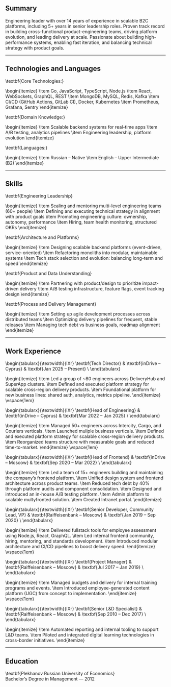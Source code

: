 ## Summary

Engineering leader with over 14 years of experience in scalable B2C platforms, including 5+ years in senior leadership roles. Proven track record in building cross-functional product-engineering teams, driving platform evolution, and leading delivery at scale. Passionate about building high-performance systems, enabling fast iteration, and balancing technical strategy with product goals.

---

## Technologies and Languages

\textbf{Core Technologies:}

\begin{itemize}
  \item Go, JavaScript, TypeScript, Node.js
  \item React, WebSockets, GraphQL, REST
  \item MongoDB, MySQL, Redis, Kafka
  \item CI/CD (GitHub Actions, GitLab CI), Docker, Kubernetes
  \item Prometheus, Grafana, Sentry
\end{itemize}

\textbf{Domain Knowledge:}

\begin{itemize}
  \item Scalable backend systems for real-time apps
  \item A/B testing, analytics pipelines
  \item Engineering leadership, platform evolution
\end{itemize}

\textbf{Languages:}

\begin{itemize}
  \item Russian – Native
  \item English – Upper Intermediate (B2)
\end{itemize}

---

## Skills

\textbf{Engineering Leadership}

\begin{itemize}
  \item Scaling and mentoring multi-level engineering teams (60+ people)
  \item Defining and executing technical strategy in alignment with product goals
  \item Promoting engineering culture: ownership, autonomy, performance
  \item Hiring, team health monitoring, structured OKRs
\end{itemize}

\textbf{Architecture and Platforms}

\begin{itemize}
  \item Designing scalable backend platforms (event-driven, service-oriented)
  \item Refactoring monoliths into modular, maintainable systems
  \item Tech stack selection and evolution: balancing long-term and speed
\end{itemize}

\textbf{Product and Data Understanding}

\begin{itemize}
  \item Partnering with product/design to prioritize impact-driven delivery
  \item A/B testing infrastructure, feature flags, event tracking design
\end{itemize}

\textbf{Process and Delivery Management}

\begin{itemize}
  \item Setting up agile development processes across distributed teams
  \item Optimizing delivery pipelines for frequent, stable releases
  \item Managing tech debt vs business goals, roadmap alignment
\end{itemize}

---

## Work Experience

\begin{tabularx}{\textwidth}{lXr}
\textbf{Tech Director} & \textbf{inDrive – Cyprus} & \textbf{Jan 2025 – Present} \\
\end{tabularx}

\begin{itemize}
  \item Led a group of ~80 engineers across DeliveryHub and SuperApp clusters.
  \item Defined and executed platform strategy for scalable cross-region delivery products.
  \item Foundational platform for new business lines: shared auth, analytics, metrics pipeline.
\end{itemize}
\vspace{1em}

\begin{tabularx}{\textwidth}{lXr}
\textbf{Head of Engineering} & \textbf{inDrive – Cyprus} & \textbf{Mar 2022 – Jan 2025} \\
\end{tabularx}

\begin{itemize}
  \item Managed 50+ engineers across Intercity, Cargo, and Couriers verticals.
  \item Launched muliple business verticals.
  \item Defined and executed platform strategy for scalable cross-region delivery products.  
  \item Reorganized teams structure with measurable goals and reduced time-to-market.
\end{itemize}
\vspace{1em}

\begin{tabularx}{\textwidth}{lXr}
\textbf{Head of Frontend} & \textbf{inDrive – Moscow} & \textbf{Sep 2020 – Mar 2022} \\
\end{tabularx}

\begin{itemize}
  \item Led a team of 15+ engineers building and maintaining the company’s frontend platform.
  \item Unified design system and frontend architecture across product teams.
  \item Reduced tech debt by 40\% through platform audits and component consolidation.
  \item Designed and introduced an in-house A/B testing platform.
  \item Admin platform to scalable multyfronted solution.
  \item Created Intranet portal.
\end{itemize}


\begin{tabularx}{\textwidth}{lXr}
\textbf{Senior Developer, Community Lead, VP} & \textbf{Raiffeisenbank – Moscow} & \textbf{Jan 2019 – Sep 2020} \\
\end{tabularx}

\begin{itemize}
  \item Delivered fullstack tools for employee assessment using Node.js, React, GraphQL.
  \item Led internal frontend community, hiring, mentoring, and standards development.
  \item Introduced modular architecture and CI/CD pipelines to boost delivery speed.
\end{itemize}
\vspace{1em}

\begin{tabularx}{\textwidth}{lXr}
\textbf{Project Manager} & \textbf{Raiffeisenbank – Moscow} & \textbf{Jul 2017 – Jan 2019} \\
\end{tabularx}

\begin{itemize}
  \item Managed budgets and delivery for internal training programs and events.
  \item Introduced employee-generated content platform (UGC) from concept to implementation.
\end{itemize}
\vspace{1em}

\begin{tabularx}{\textwidth}{lXr}
\textbf{Senior L\&D Specialist} & \textbf{Raiffeisenbank – Moscow} & \textbf{Sep 2010 – Dec 2017} \\
\end{tabularx}

\begin{itemize}
  \item Automated reporting and internal tooling to support L\&D teams.
  \item Piloted and integrated digital learning technologies in cross-border initiatives.
\end{itemize}

---

## Education

\textbf{Plekhanov Russian University of Economics}  
Bachelor’s Degree in Management — 2012
